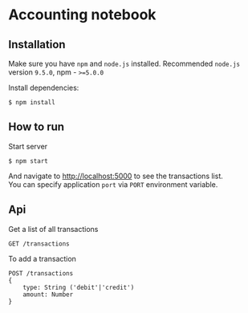 # Accounting notebook

## Installation
Make sure you have `npm` and `node.js` installed. 
Recommended `node.js` version `9.5.0`, npm - `>=5.0.0`

Install dependencies: 
````
$ npm install
````

## How to run
Start server
````
$ npm start
```` 

And navigate to [http://localhost:5000](http://localhost:5000) to see the transactions list. <br>
You can specify application `port` via `PORT` environment variable.
## Api

Get a list of all transactions
````
GET /transactions
````

To add a transaction
````
POST /transactions
{
    type: String ('debit'|'credit')
    amount: Number
}
````

